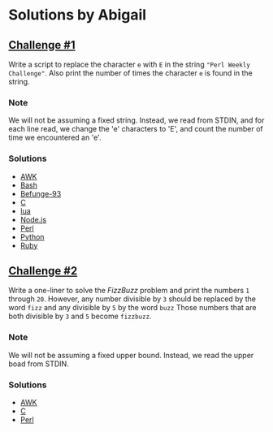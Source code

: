 # Solutions by Abigail

## [Challenge #1](https://perlweeklychallenge.org/blog/perl-weekly-challenge-001/#challenge-1)

Write a script to replace the character `e` with `E` in the string
`"Perl Weekly Challenge"`. Also print the number of times the character
`e` is found in the string.

### Note
We will not be assuming a fixed string. Instead, we read from STDIN,
and for each line read, we change the 'e' characters to 'E', and
count the number of time we encountered an 'e'.

### Solutions
* [AWK](awk/ch-1.awk)
* [Bash](bash/ch-1.sh)
* [Befunge-93](befunge/ch-1.bf93)
* [C](c/ch-1.c)
* [lua](lua/ch-1.lua)
* [Node.js](node/ch-1.js)
* [Perl](perl/ch-1.pl)
* [Python](python/ch-1.py)
* [Ruby](ruby/ch-1.rb)


## [Challenge #2](https://perlweeklychallenge.org/blog/perl-weekly-challenge-001/#challenge-2)

Write a one-liner to solve the *FizzBuzz* problem and print the
numbers `1` through `20`. However, any number divisible by `3` should
be replaced by the word `fizz` and any divisible by `5` by the word
`buzz` Those numbers that are both divisible by `3` and `5` become
`fizzbuzz`.

### Note
We will not be assuming a fixed upper bound. Instead, we read the
upper boad from STDIN.

### Solutions
* [AWK](awk/ch-2.awk)
* [C](c/ch-2.c)
* [Perl](perl/ch-2.pl)
